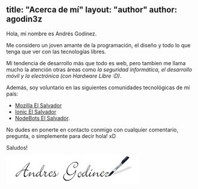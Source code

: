 title: "Acerca de mí"
layout: "author"
author: agodin3z
---
Hola, mi nombre es Andrés Godínez.

Me considero un joven amante de la programación, el diseño y todo lo que tenga que ver con las tecnologías libres.

Mi tendencia de desarrollo más que todo es web, pero tambien me llama mucho la atención otras áreas como *la seguridad informática, el desarrollo móvil y la electrónica (con Hardware Libre :D)*.

Además, soy voluntario en las siguientes comunidades tecnológicas de mi país:
* [Mozilla El Salvador](http://mozillasv.github.io/)
* [Ionic El Salvador](https://github.com/ionicSV)
* [NodeBots El Salvador](http://nodebots-sv.github.io/).


No dudes en ponerte en contacto conmigo con cualquier comentario, pregunta, o simplemente para decir hola! xD

Saludos!



![](/css/images/separador.png)
